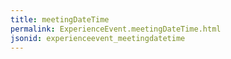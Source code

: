 ```yaml
---
title: meetingDateTime
permalink: ExperienceEvent.meetingDateTime.html
jsonid: experienceevent_meetingdatetime
---
```

